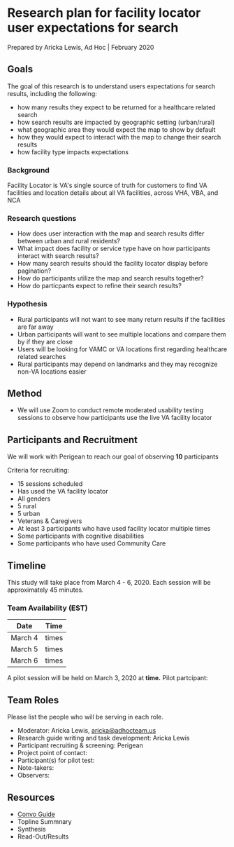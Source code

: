 # Research plan for facility locator user expectations for search
Prepared by Aricka Lewis, Ad Hoc | February 2020

## Goals	
The goal of this research is to understand users expectations for search results, including the following:

- how many results they expect to be returned for a healthcare related search
- how search results are impacted by geographic setting (urban/rural)
- what geographic area they would expect the map to show by default
- how they would expect to interact with the map to change their search results
- how facility type impacts expectations

### Background
Facility Locator is VA's single source of truth for customers to find VA facilities and location details about all VA facilities, across VHA, VBA, and NCA

### Research questions
- How does user interaction with the map and search results differ between urban and rural residents?
- What impact does facility or service type have on how participants interact with search results?
- How many search results should the facility locator display before pagination?
- How do participants utilize the map and search results together?
- How do particpants expect to refine their search results?

### Hypothesis	
- Rural participants will not want to see many return results if the facilities are far away
- Urban participants will want to see multiple locations and compare them by if they are close 
- Users will be looking for VAMC or VA locations first regarding healthcare related searches
- Rural participants may depend on landmarks and they may recognize non-VA locations easier

## Method	
- We will use Zoom to conduct remote moderated usability testing sessions to observe how participants use the live VA facility locator	
	
## Participants and Recruitment	
We will work with Perigean to reach our goal of observing **10** participants

Criteria for recruiting:
- 15 sessions scheduled
- Has used the VA facility locator
- All genders
- 5 rural
- 5 urban 
- Veterans & Caregivers 
- At least 3 participants who have used facility locator multiple times
- Some participants with cognitive disabilities
- Some participants who have used Community Care

## Timeline 	
This study will take place from March 4 - 6, 2020.
Each session will be approximately 45 minutes.
	
### Team Availability (EST)

Date | Time
-----|-------
March 4 | times
March 5 | times
March 6 | times

A pilot session will be held on March 3, 2020 at **time.** 
Pilot partcipant: 

## Team Roles	
Please list the people who will be serving in each role. 
- Moderator: Aricka Lewis, aricka@adhocteam.us
- Research guide writing and task development: Aricka Lewis	
- Participant recruiting & screening:	Perigean
- Project point of contact:	
- Participant(s) for pilot test: 	
- Note-takers:	
- Observers:	

## Resources	
- [Convo Guide](https://github.com/department-of-veterans-affairs/va.gov-team/blob/master/products/facilities/facility-locator/research/user-research/FL-Search-feb2020/conversation-guide.md)	
- Topline Summnary
- Synthesis
- Read-Out/Results	
